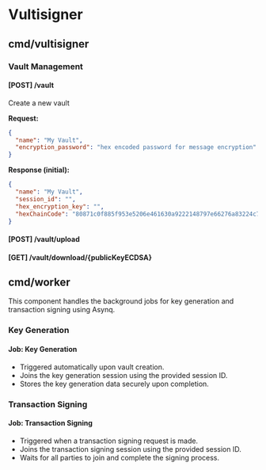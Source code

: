 # Vultisigner

## cmd/vultisigner

### Vault Management

#### [POST] /vault

Create a new vault 

**Request:**
```json
{
  "name": "My Vault",
  "encryption_password": "hex encoded password for message encryption"
}
```

**Response (initial):**
```json
{
  "name": "My Vault", 
  "session_id": "",
  "hex_encryption_key": "",
  "hexChainCode": "80871c0f885f953e5206e461630a9222148797e66276a83224c7b9b0f75b3ec0"
}
```

#### [POST] /vault/upload


#### [GET] /vault/download/{publicKeyECDSA}

## cmd/worker

This component handles the background jobs for key generation and transaction signing using Asynq.

### Key Generation

#### Job: Key Generation

- Triggered automatically upon vault creation.
- Joins the key generation session using the provided session ID.
- Stores the key generation data securely upon completion.


### Transaction Signing

#### Job: Transaction Signing

- Triggered when a transaction signing request is made.
- Joins the transaction signing session using the provided session ID.
- Waits for all parties to join and complete the signing process.
